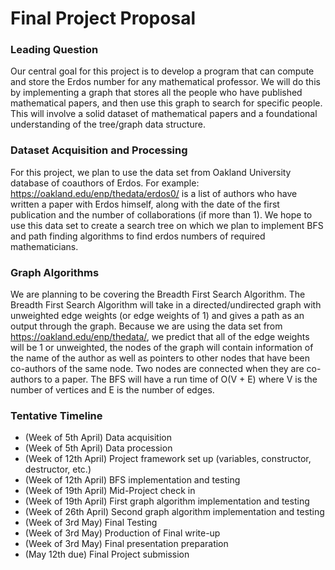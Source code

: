 # Final Project Proposal 

### Leading Question
Our central goal for this project is to develop a program that can compute and store the Erdos number for any mathematical professor. We will do this by implementing a graph that stores all the people who have published mathematical papers, and then use this graph to search for specific people. This will involve a solid dataset of mathematical papers and a foundational understanding of the tree/graph data structure.

### Dataset Acquisition and Processing
For this project, we plan to use the data set from Oakland University database of coauthors of Erdos. For example: https://oakland.edu/enp/thedata/erdos0/ is a list of authors who have written a paper with Erdos himself, along with the date of the first publication and the number of collaborations (if more than 1). We hope to use this data set to create a search tree on which we plan to implement  BFS and path finding algorithms to find erdos numbers of required mathematicians.

### Graph Algorithms
We are planning to be covering the Breadth First Search Algorithm. The Breadth First Search Algorithm will take in a directed/undirected graph with unweighted edge weights (or edge weights of 1) and gives a path as an output through the graph. Because we are using the data set from https://oakland.edu/enp/thedata/, we predict that all of the edge weights will be 1 or unweighted, the nodes of the graph will contain information of the name of the author as well as pointers to other nodes that have been co-authors of the same node. Two nodes are connected when they are co-authors to a paper. The BFS will have a run time of O(V + E) where V is the number of vertices and E is the number of edges. 
	
### Tentative Timeline
- (Week of 5th April)    Data acquisition
- (Week of 5th April)    Data procession
- (Week of 12th April)  Project framework set up (variables, constructor, destructor, etc.)
- (Week of 12th April)  BFS implementation and testing
- (Week of 19th April)  Mid-Project check in
- (Week of 19th April)  First graph algorithm implementation and testing
- (Week of 26th April)  Second graph algorithm implementation and testing
- (Week of 3rd May)    Final Testing
- (Week of 3rd May)    Production of Final write-up 
- (Week of 3rd May)    Final presentation preparation
- (May 12th due)          Final Project submission
